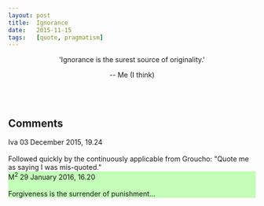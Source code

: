 ```yaml
---
layout:	post
title:	Ignorance
date:	2015-11-15
tags:	[quote, pragmatism]
---
```


<p style="text-align:center;">'Ignorance is the surest source of originality.'</p>

<p style="text-align:center;">-- Me (I think)</p>



<br><br>
<h2>Comments</h2>

<div class="comment">
	<span class="name">Iva</span>
	<span class="date">03 December 2015, 19.24</span>
<br>
	<br>
    Followed quickly by the continuously applicable from Groucho: "Quote me as saying I was mis-quoted."
</div>


<div class="comment" style="background-color: #C3FDB8;">
	<span class="name">M<sup>2</sup></span>
	<span class="date"> 29 January 2016, 16.20</span>
<br>
	<br>
	Forgiveness is the surrender of punishment...
</div>